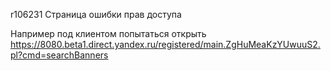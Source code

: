 r106231
Страница ошибки прав доступа

Например под клиентом попытаться открыть https://8080.beta1.direct.yandex.ru/registered/main.ZgHuMeaKzYUwuuS2.pl?cmd=searchBanners
